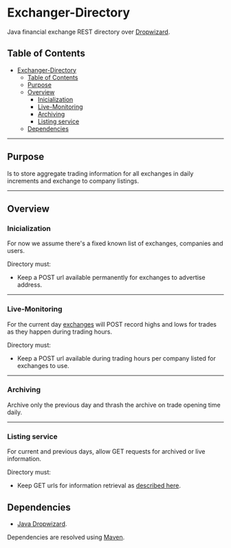 # Exchanger-Directory

Java financial exchange REST directory over [Dropwizard](www.dropwizard.io).

## Table of Contents ##

- [Exchanger-Directory](#exchanger-directory)
    - [Table of Contents](#table-of-contents)
    - [Purpose](#purpose)
    - [Overview](#overview)
        - [Inicialization](#inicialization)
        - [Live-Monitoring](#live-monitoring)
        - [Archiving](#archiving)
        - [Listing service](#listing-service)
    - [Dependencies](#dependencies)

-----

## Purpose ##

Is to store aggregate trading information for all exchanges in daily increments and exchange to company listings.

-----

## Overview ##

### Inicialization ###

For now we assume there's a fixed known list of exchanges, companies and users.

Directory must:

- Keep a POST url available permanently for exchanges to advertise address.

-----

### Live-Monitoring ###

For the current day [exchanges](https://github.com/Seriyin/Exchanger-Server#live-monitoring) will POST record highs and lows for trades as they happen during trading hours.

Directory must:

- Keep a POST url available during trading hours per company listed for exchanges to use.

-----

### Archiving ###

Archive only the previous day and thrash the archive on trade opening time daily.

-----

### Listing service ###

For current and previous days, allow GET requests for archived or live information.

Directory must:

- Keep GET urls for information retrieval as [described here](https://github.com/Seriyin/Exchanger-Client#client---directory).

## Dependencies ##

- [Java Dropwizard](www.dropwizard.io).

Dependencies are resolved using [Maven](https://maven.apache.org/).
